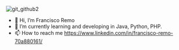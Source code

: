 ![git_github2](https://user-images.githubusercontent.com/75093311/140321740-1273ffcb-27d2-467c-ae91-0b789b237139.gif)

- 👋 Hi, I’m Francisco Remo
- 🌱 I’m currently learning and developing in Java, Python, PHP. 
- 📫 How to reach me https://www.linkedin.com/in/francisco-remo-70a880161/

<!---
Franciscoflh/Franciscoflh is a ✨ special ✨ repository because its `README.md` (this file) appears on your GitHub profile.
You can click the Preview link to take a look at your changes.
--->

